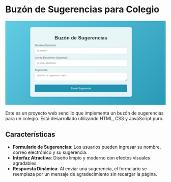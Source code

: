 # Buzón de Sugerencias para Colegio

![Pantalla de muestra](pantalla-de-muestra.jpg)


Este es un proyecto web sencillo que implementa un buzón de sugerencias para un colegio. Está desarrollado utilizando HTML, CSS y JavaScript puro.

## Características

- **Formulario de Sugerencias**: Los usuarios pueden ingresar su nombre, correo electrónico y su sugerencia.
- **Interfaz Atractiva**: Diseño limpio y moderno con efectos visuales agradables.
- **Respuesta Dinámica**: Al enviar una sugerencia, el formulario se reemplaza por un mensaje de agradecimiento sin recargar la página.

